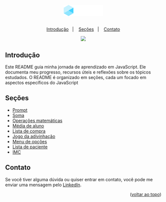 <a name="readme-top"></a>

<div align="center">
  <img src=".github/logo.png" width="25%">

  <br>
  <br>

  <p>
    <a href="#-introducao">Introdução</a>&nbsp;&nbsp;&nbsp;|&nbsp;&nbsp;&nbsp;
    <a href="#-secoes">Seções</a>&nbsp;&nbsp;&nbsp;|&nbsp;&nbsp;&nbsp;
    <a href="#-contato">Contato</a>
  </p>
  
  <a href="#-license">
    <img src="https://img.shields.io/static/v1?label=license&message=MIT&color=348BA7&labelColor=000000">
  </a>
</div>

## Introdução
Este README guia minha jornada de aprendizado em JavaScript.
Ele documenta meu progresso, recursos úteis e reflexões sobre os tópicos estudados.
O README é organizado em seções, cada um focado em aspectos específicos do JavaScript

## Seções
* [Prompt](https://github.com/joao-sillva/logica-de-programacao-js/blob/main/1-prompt/prompt.js)
* [Soma](https://github.com/joao-sillva/logica-de-programacao-js/blob/main/2-soma/soma.js)
* [Operações matemáticas](https://github.com/joao-sillva/logica-de-programacao-js/blob/main/3-operacoes/operacoes-matematicas.js)
* [Média de aluno](https://github.com/joao-sillva/logica-de-programacao-js/blob/main/4-media/media.js)
* [Lista de compra](https://github.com/joao-sillva/logica-de-programacao-js/blob/main/5-lista/lista-de-compra.js)
* [Jogo da adivinhação](https://github.com/joao-sillva/logica-de-programacao-js/blob/main/6-jogo/jogo-da-adivinhacao.js)
* [Menu de opções](https://github.com/joao-sillva/logica-de-programacao-js/blob/main/7-menu/menu-de-opcoes.js)
* [Lista de paciente](https://github.com/joao-sillva/logica-de-programacao-js/blob/main/8-lista-paciente/lista-de-paciente.js)
* [IMC](https://github.com/joao-sillva/logica-de-programacao-js/blob/main/9-IMC/IMC.js)


## Contato
Se você tiver alguma dúvida ou quiser entrar em contato, você pode me enviar uma mensagem pelo
[LinkedIn](https://www.linkedin.com/in/joao-sillva/).

<p align="right">(<a href="#readme-top">voltar ao topo</a>)</p>